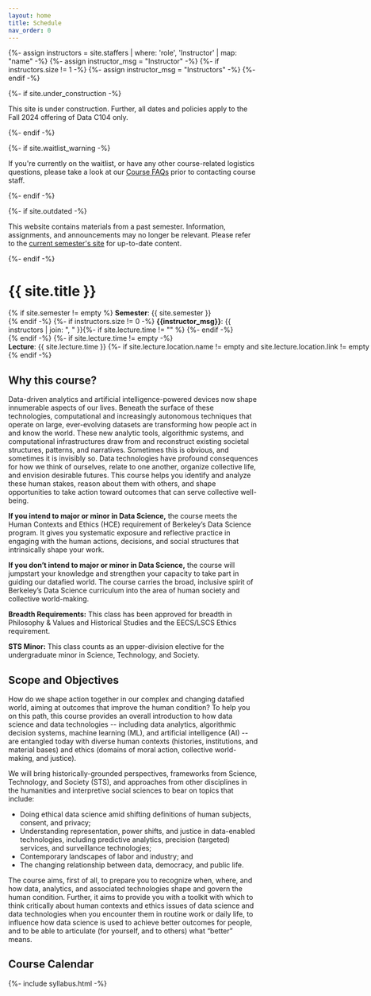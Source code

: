 ```yaml
---
layout: home
title: Schedule
nav_order: 0
---
```


{%- assign instructors = site.staffers | where: 'role', 'Instructor' | map: "name" -%}
{%- assign instructor_msg = "Instructor" -%}
{%- if instructors.size != 1 -%}
{%- assign instructor_msg = "Instructors" -%}
{%- endif -%}

{%- if site.under_construction -%}
<p class="warning">
This site is under construction. Further, all dates and policies apply to the Fall 2024 offering of Data C104 only.
</p>
{%- endif -%}

{%- if site.waitlist_warning -%}
<p class="warning">
If you're currently on the waitlist, or have any other course-related logistics questions, please take a look at our <a href="{{ site.baseurl }}/resources/faqs">Course FAQs</a> prior to contacting course staff.
</p>
{%- endif -%}

{%- if site.outdated -%}
<p class="warning">
This website contains materials from a past semester. Information, assignments, and announcements may no longer be relevant. Please refer to the <a href="https://template.cs161.org">current semester's site</a> for up-to-date content.
</p>
{%- endif -%}


<!-- <img align="right" alt="Data C104 logo" width="160px" src="{{ site.baseurl }}/assets/images/logo.png"> -->

# {{ site.title }}

{% if site.semester != empty %}
<span style="white-space: nowrap;">
    <strong>Semester</strong>: {{ site.semester }}
    <br>
</span>
{% endif -%}
{%- if instructors.size != 0 -%}
<span>
    <strong>{{instructor_msg}}</strong>: {{ instructors | join: ", " }}{%- if site.lecture.time != "" %} {%- endif -%}
    <br>
</span>
{% endif -%}
{%- if site.lecture.time != empty -%}
<span style="white-space: nowrap;">
    <strong>Lecture</strong>: {{ site.lecture.time }}
    {%- if site.lecture.location.name != empty and site.lecture.location.link != empty -%}
    , [{{site.lecture.location.name}}]({{site.lecture.location.link}})
    {%- elsif site.lecture.location.name != empty -%}
    , {{site.lecture.location.name}}
    {%- endif -%}
</span>
{% endif -%}


<!-- {%- if site.heading_links.size != 0 -%}
<span style="white-space: nowrap;">
    [
    {%- for link in site.heading_links -%}
    {%- unless forloop.first -%}, {% endunless -%}
    {%- if link.text != empty and link.url != empty -%}
    [{{link.text}}]({{link.url}})
    {%- elsif link.text != empty -%}
    {{link.text}}
    {%- endif -%}
    {%- endfor -%}
    ]
</span>
{% endif -%} -->

## Why this course? 

Data-driven analytics and artificial intelligence-powered devices now shape innumerable aspects of our lives. Beneath the surface of these technologies, computational and increasingly autonomous techniques that operate on large, ever-evolving datasets are transforming how people act in and know the world. These new analytic tools, algorithmic systems, and computational infrastructures draw from and reconstruct existing societal structures, patterns, and narratives. Sometimes this is obvious, and sometimes it is invisibly so. Data technologies have profound consequences for how we think of ourselves, relate to one another, organize collective life, and envision desirable futures. This course helps you identify and analyze these human stakes, reason about them with others, and shape opportunities to take action toward outcomes that can serve collective well-being.

**If you intend to major or minor in Data Science,** the course meets the Human Contexts and Ethics (HCE) requirement of Berkeley’s Data Science program. It gives you systematic exposure and reflective practice in engaging with the human actions, decisions, and social structures that intrinsically shape your work.

**If you don’t intend to major or minor in Data Science,** the course will jumpstart your knowledge and strengthen your capacity to take part in guiding our datafied world. The course carries the broad, inclusive spirit of Berkeley’s Data Science curriculum into the area of human society and collective world-making.

**Breadth Requirements:** This class has been approved for breadth in Philosophy & Values and Historical Studies and the EECS/LSCS Ethics requirement.

**STS Minor:** This class counts as an upper-division elective for the undergraduate minor in Science, Technology, and Society.

## Scope and Objectives

How do we shape action together in our complex and changing datafied world, aiming at outcomes that improve the human condition? To help you on this path, this course provides an overall introduction to how data science and data technologies -- including data analytics, algorithmic decision systems, machine learning (ML), and artificial intelligence (AI) -- are entangled today with diverse human contexts (histories, institutions, and material bases) and ethics (domains of moral action, collective world-making, and justice).

We will bring historically-grounded perspectives, frameworks from Science, Technology, and Society (STS), and approaches from other disciplines in the humanities and interpretive social sciences to bear on topics that include:

* Doing ethical data science amid shifting definitions of human subjects, consent, and privacy;
* Understanding representation, power shifts, and justice in data-enabled technologies, including predictive analytics, precision (targeted) services, and surveillance technologies;
* Contemporary landscapes of labor and industry; and
* The changing relationship between data, democracy, and public life.

The course aims, first of all, to prepare you to recognize when, where, and how data, analytics, and associated technologies shape and govern the human condition. Further, it aims to provide you with a toolkit with which to think critically about human contexts and ethics issues of data science and data technologies when you encounter them in routine work or daily life, to influence how data science is used to achieve better outcomes for people, and to be able to articulate (for yourself, and to others) what “better” means.


## Course Calendar

<div>
{%- include syllabus.html -%}
</div>
